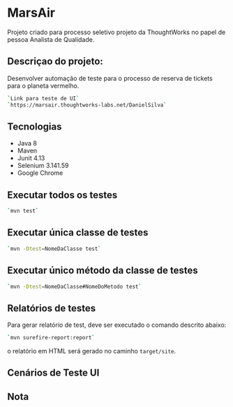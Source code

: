 # MarsAir

Projeto criado para processo seletivo projeto da ThoughtWorks no papel de pessoa Analista de Qualidade.

## Descriçao do projeto:

Desenvolver automação de teste para o processo de reserva de tickets para o planeta vermelho. 

```bash
`Link para teste de UI`
`https://marsair.thoughtworks-labs.net/DanielSilva`
```

## Tecnologias

* Java 8
* Maven
* Junit 4.13
* Selenium 3.141.59
* Google Chrome

## Executar todos os testes
```bash
`mvn test`
```

## Executar única classe de testes
```bash
`mvn -Dtest=NomeDaClasse test`
```

## Executar único método da classe de testes
```bash
`mvn -Dtest=NomeDaClasse#NomeDoMetodo test`
```
## Relatórios de testes

Para gerar relatório de test, deve ser executado o comando descrito abaixo:
```bash
`mvn surefire-report:report`
```

o relatório em HTML será gerado no caminho `target/site`.
    
## Cenários de Teste UI


   
  
## Nota






